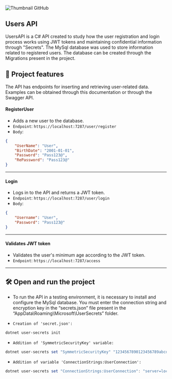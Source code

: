 ﻿![Thumbnail GitHub]()

## Users API

UsersAPI is a C# API created to study how the user registration and login process works using JWT tokens and maintaining confidential information through "Secrets".
The MySql database was used to store information related to registered users.
The database can be created through the Migrations present in the project.

## 🔨 Project features

The API has endpoints for inserting and retrieving user-related data. Examples can be obtained through this documentation or through the Swagger API.
#### RegisterUser
- Adds a new user to the database.
- `Endpoint`: `https://localhost:7287/user/register`
- `Body`: 
```json
{
    "UserName": "User",
    "BirthDate": "2001-01-01",
    "Password": "Pass123@",
    "RePassword": "Pass123@"
}
```
---
#### Login
- Logs in to the API and returns a JWT token.
- `Endpoint`: `https://localhost:7287/user/login`
- `Body`: 
```json
{
    "Username": "User",
    "Password": "Pass123@"
}
```
---
#### Validates JWT token
- Validates the user's minimum age according to the JWT token.
- `Endpoint`: `https://localhost:7287/access`

---

## 🛠️ Open and run the project

* To run the API in a testing environment, it is necessary to install and configure the MySql database.
You must enter the connection string and encryption key in the “secrets.json” file present in the “AppData\Roaming\Microsoft\UserSecrets” folder.

* `Creation of 'secret.json':`
```powershell
dotnet user-secrets init
```
* `Addition of 'SymmetricSecurityKey' variable:`
```powershell
dotnet user-secrets set "SymmetricSecurityKey" "1234567890123456789abcdefhijklmnopqrstuvxwyz"
```
* `Addition of variable 'ConnectionStrings:UserConnection':`
```powershell
dotnet user-secrets set "ConnectionStrings:UserConnection": "server=localhost;database=userdb;user=root;password=root"
```